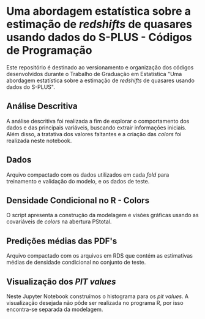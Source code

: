 # Uma abordagem estatística sobre a estimação de _redshifts_ de quasares usando dados do S-PLUS - Códigos de Programação
Este repositório é destinado ao versionamento e organização dos códigos desenvolvidos durante o Trabalho de Graduação em Estatística "Uma abordagem estatística sobre a estimação de _redshifts_ de quasares usando dados do S-PLUS".
 
## Análise Descritiva
A análise descritiva foi realizada a fim de explorar o comportamento dos dados e das principais variáveis, buscando extrair informações iniciais. Além disso, a tratativa dos valores faltantes e a criação das _colors_ foi realizada neste notebook.

## Dados
Arquivo compactado com os dados utilizados em cada _fold_ para treinamento e validação do modelo, e os dados de teste.

## Densidade Condicional no R - Colors
O script apresenta a construção da modelagem e visões gráficas usando as covariáveis de _colors_ na abertura PStotal.

## Predições médias das PDF's
Arquivo compactado com os arquivos em RDS que contém as estimativas médias de densidade condicional no conjunto de teste.

## Visualização dos _PIT values_
Neste Jupyter Notebook construímos o histograma para os _pit values_. A visualização desejada não pôde ser realizada no programa R, por isso encontra-se separada da modelagem.
